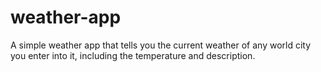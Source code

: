 # weather-app
A simple weather app that tells you the current weather of any world city you enter into it, including the temperature and description.
